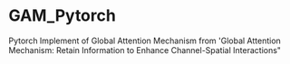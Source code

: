 # GAM_Pytorch
Pytorch Implement of Global Attention Mechanism from 'Global Attention Mechanism: Retain Information to Enhance Channel-Spatial Interactions"
